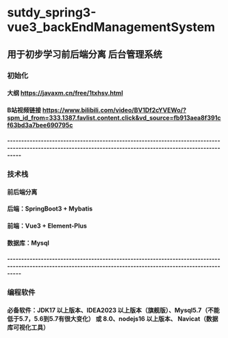 # sutdy_spring3-vue3_backEndManagementSystem
## 用于初步学习前后端分离 后台管理系统
### 初始化
#### 大纲 https://javaxm.cn/free/1txhsv.html
#### B站视频链接 https://www.bilibili.com/video/BV1Df2cYVEWo/?spm_id_from=333.1387.favlist.content.click&vd_source=fb913aea8f391cf63bd3a7bee690795c
#### -------------------------------------------------------------------------------------------------------------------------------------------------------------
### 技术栈
#### 前后端分离
#### 后端：SpringBoot3 + Mybatis
#### 前端：Vue3 + Element-Plus
#### 数据库：Mysql
#### -------------------------------------------------------------------------------------------------------------------------------------------------------------
### 编程软件
#### 必备软件：JDK17 以上版本、IDEA2023 以上版本（旗舰版）、Mysql5.7（不能低于5.7，5.6到5.7有很大变化） 或 8.0、nodejs16 以上版本、 Navicat（数据库可视化工具）
